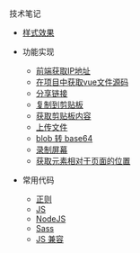 <div class="sidebar-title" >技术笔记</div>
<template id="root-breadcrumb">代码库</template>

- [样式效果](技术笔记/代码库/样式效果/index.md ":include :type=iframe width=100% height=400px")

- 功能实现

  - [前端获取IP地址](技术笔记/代码库/功能实现/前端获取IP地址.md)
  - [在项目中获取vue文件源码](技术笔记/代码库/功能实现/在项目中获取vue文件源码.md)
  - [分享链接](技术笔记/代码库/功能实现/分享链接.md)
  - [复制到剪贴板](技术笔记/代码库/功能实现/复制到剪贴板.md)
  - [获取剪贴板内容](技术笔记/代码库/功能实现/获取剪贴板内容.md)
  - [上传文件](技术笔记/代码库/功能实现/上传文件.md)
  - [blob 转 base64](技术笔记/代码库/功能实现/blob转base64.md)
  - [录制屏幕](技术笔记/代码库/功能实现/录制屏幕.md)
  - [获取元素相对于页面的位置](技术笔记/代码库/功能实现/获取元素相对于页面的位置.md)

- 常用代码

  - [正则](技术笔记/代码库/常用代码/正则.md)
  - [JS](技术笔记/代码库/常用代码/JS.md)
  - [NodeJS](技术笔记/代码库/常用代码/NodeJS.md)
  - [Sass](技术笔记/代码库/常用代码/Sass.md)
  - [JS 兼容](技术笔记/代码库/常用代码/JS兼容.md)